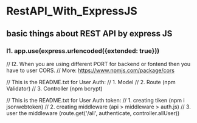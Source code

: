 # RestAPI_With_ExpressJS
## basic things about REST API by express JS

### I1. app.use(express.urlencoded({extended: true}))

// I2. When you are using different PORT for backend or fontend then you have to user CORS.
// More: https://www.npmjs.com/package/cors

// This is the README.txt for User Auth:
// 1. Model
// 2. Route (npm Validator)
// 3. Controller (npm bcrypt)

// This is the README.txt for User Auth token:
// 1. creating tiken (npm i jsonwebtoken)
// 2. creating middleware (api > middleware > auth.js)
// 3. user the middleware (route.get('/all', authenticate, controller.allUser))
